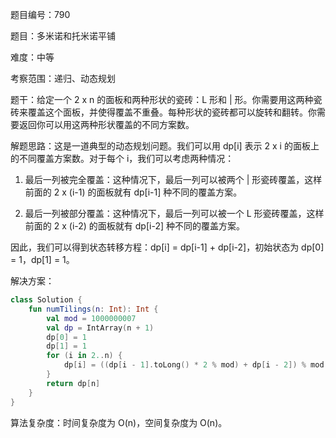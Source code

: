 题目编号：790

题目：多米诺和托米诺平铺

难度：中等

考察范围：递归、动态规划

题干：给定一个 2 x n 的面板和两种形状的瓷砖：L 形和 | 形。你需要用这两种瓷砖来覆盖这个面板，并使得覆盖不重叠。每种形状的瓷砖都可以旋转和翻转。你需要返回你可以用这两种形状覆盖的不同方案数。

解题思路：这是一道典型的动态规划问题。我们可以用 dp[i] 表示 2 x i 的面板上的不同覆盖方案数。对于每个 i，我们可以考虑两种情况：

1. 最后一列被完全覆盖：这种情况下，最后一列可以被两个 | 形瓷砖覆盖，这样前面的 2 x (i-1) 的面板就有 dp[i-1] 种不同的覆盖方案。

2. 最后一列被部分覆盖：这种情况下，最后一列可以被一个 L 形瓷砖覆盖，这样前面的 2 x (i-2) 的面板就有 dp[i-2] 种不同的覆盖方案。

因此，我们可以得到状态转移方程：dp[i] = dp[i-1] + dp[i-2]，初始状态为 dp[0] = 1，dp[1] = 1。

解决方案：

```kotlin
class Solution {
    fun numTilings(n: Int): Int {
        val mod = 1000000007
        val dp = IntArray(n + 1)
        dp[0] = 1
        dp[1] = 1
        for (i in 2..n) {
            dp[i] = ((dp[i - 1].toLong() * 2 % mod) + dp[i - 2]) % mod
        }
        return dp[n]
    }
}
```

算法复杂度：时间复杂度为 O(n)，空间复杂度为 O(n)。